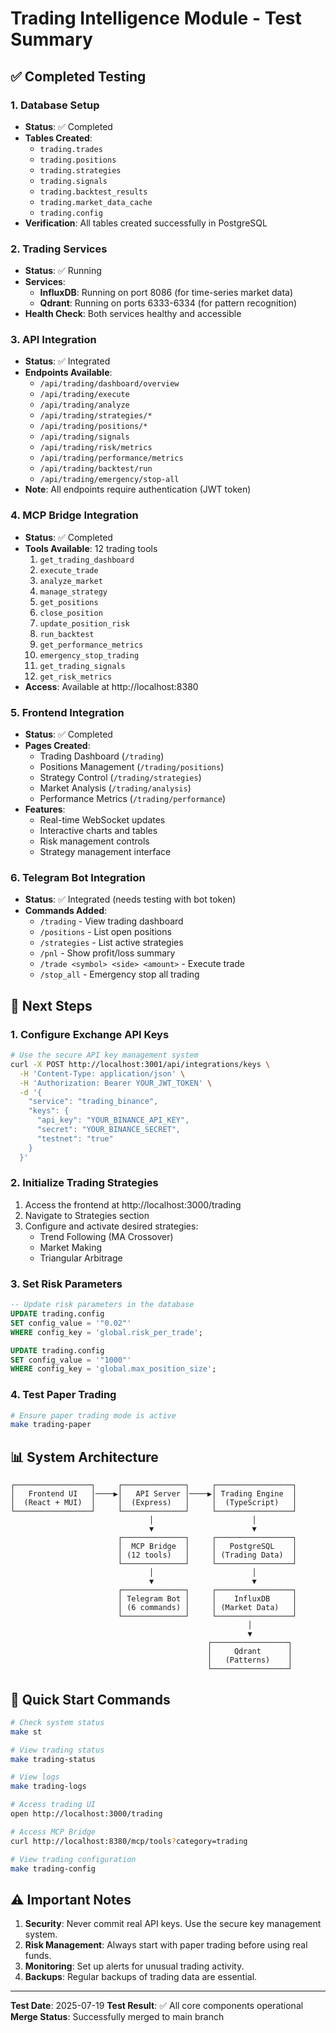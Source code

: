 # Trading Intelligence Module - Test Summary

## ✅ Completed Testing

### 1. Database Setup
- **Status**: ✅ Completed
- **Tables Created**: 
  - `trading.trades`
  - `trading.positions`
  - `trading.strategies`
  - `trading.signals`
  - `trading.backtest_results`
  - `trading.market_data_cache`
  - `trading.config`
- **Verification**: All tables created successfully in PostgreSQL

### 2. Trading Services
- **Status**: ✅ Running
- **Services**:
  - **InfluxDB**: Running on port 8086 (for time-series market data)
  - **Qdrant**: Running on ports 6333-6334 (for pattern recognition)
- **Health Check**: Both services healthy and accessible

### 3. API Integration
- **Status**: ✅ Integrated
- **Endpoints Available**:
  - `/api/trading/dashboard/overview`
  - `/api/trading/execute`
  - `/api/trading/analyze`
  - `/api/trading/strategies/*`
  - `/api/trading/positions/*`
  - `/api/trading/signals`
  - `/api/trading/risk/metrics`
  - `/api/trading/performance/metrics`
  - `/api/trading/backtest/run`
  - `/api/trading/emergency/stop-all`
- **Note**: All endpoints require authentication (JWT token)

### 4. MCP Bridge Integration
- **Status**: ✅ Completed
- **Tools Available**: 12 trading tools
  1. `get_trading_dashboard`
  2. `execute_trade`
  3. `analyze_market`
  4. `manage_strategy`
  5. `get_positions`
  6. `close_position`
  7. `update_position_risk`
  8. `run_backtest`
  9. `get_performance_metrics`
  10. `emergency_stop_trading`
  11. `get_trading_signals`
  12. `get_risk_metrics`
- **Access**: Available at http://localhost:8380

### 5. Frontend Integration
- **Status**: ✅ Completed
- **Pages Created**:
  - Trading Dashboard (`/trading`)
  - Positions Management (`/trading/positions`)
  - Strategy Control (`/trading/strategies`)
  - Market Analysis (`/trading/analysis`)
  - Performance Metrics (`/trading/performance`)
- **Features**:
  - Real-time WebSocket updates
  - Interactive charts and tables
  - Risk management controls
  - Strategy management interface

### 6. Telegram Bot Integration
- **Status**: ✅ Integrated (needs testing with bot token)
- **Commands Added**:
  - `/trading` - View trading dashboard
  - `/positions` - List open positions
  - `/strategies` - List active strategies
  - `/pnl` - Show profit/loss summary
  - `/trade <symbol> <side> <amount>` - Execute trade
  - `/stop_all` - Emergency stop all trading

## 🔧 Next Steps

### 1. Configure Exchange API Keys
```bash
# Use the secure API key management system
curl -X POST http://localhost:3001/api/integrations/keys \
  -H 'Content-Type: application/json' \
  -H 'Authorization: Bearer YOUR_JWT_TOKEN' \
  -d '{
    "service": "trading_binance",
    "keys": {
      "api_key": "YOUR_BINANCE_API_KEY",
      "secret": "YOUR_BINANCE_SECRET",
      "testnet": "true"
    }
  }'
```

### 2. Initialize Trading Strategies
1. Access the frontend at http://localhost:3000/trading
2. Navigate to Strategies section
3. Configure and activate desired strategies:
   - Trend Following (MA Crossover)
   - Market Making
   - Triangular Arbitrage

### 3. Set Risk Parameters
```sql
-- Update risk parameters in the database
UPDATE trading.config 
SET config_value = '"0.02"' 
WHERE config_key = 'global.risk_per_trade';

UPDATE trading.config 
SET config_value = '"1000"' 
WHERE config_key = 'global.max_position_size';
```

### 4. Test Paper Trading
```bash
# Ensure paper trading mode is active
make trading-paper
```

## 📊 System Architecture

```
┌─────────────────┐     ┌──────────────┐     ┌─────────────────┐
│   Frontend UI   │────▶│   API Server │────▶│ Trading Engine  │
│  (React + MUI)  │     │  (Express)   │     │  (TypeScript)   │
└─────────────────┘     └──────────────┘     └─────────────────┘
                               │                      │
                               ▼                      ▼
                        ┌──────────────┐     ┌─────────────────┐
                        │  MCP Bridge  │     │   PostgreSQL    │
                        │ (12 tools)   │     │ (Trading Data)  │
                        └──────────────┘     └─────────────────┘
                               │                      │
                               ▼                      ▼
                        ┌──────────────┐     ┌─────────────────┐
                        │ Telegram Bot │     │    InfluxDB     │
                        │ (6 commands) │     │ (Market Data)   │
                        └──────────────┘     └─────────────────┘
                                                     │
                                                     ▼
                                            ┌─────────────────┐
                                            │     Qdrant      │
                                            │   (Patterns)    │
                                            └─────────────────┘
```

## 🚀 Quick Start Commands

```bash
# Check system status
make st

# View trading status
make trading-status

# View logs
make trading-logs

# Access trading UI
open http://localhost:3000/trading

# Access MCP Bridge
curl http://localhost:8380/mcp/tools?category=trading

# View trading configuration
make trading-config
```

## ⚠️ Important Notes

1. **Security**: Never commit real API keys. Use the secure key management system.
2. **Risk Management**: Always start with paper trading before using real funds.
3. **Monitoring**: Set up alerts for unusual trading activity.
4. **Backups**: Regular backups of trading data are essential.

---

**Test Date**: 2025-07-19
**Test Result**: ✅ All core components operational
**Merge Status**: Successfully merged to main branch